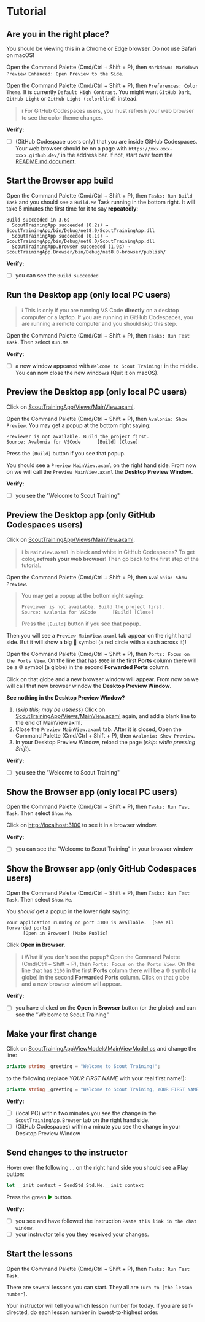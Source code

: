 # Tutorial

## Are you in the right place?

You should be viewing this in a Chrome or Edge browser. Do not use Safari on macOS!

Open the Command Palette (Cmd/Ctrl + Shift + P), then `Markdown: Markdown Preview Enhanced: Open Preview to the Side`.

Open the Command Palette (Cmd/Ctrl + Shift + P), then `Preferences: Color Theme`. It is currently `Default High Contrast`. You might want `GitHub Dark`, `GitHub Light` or `GitHub Light (colorblind)` instead.

> ℹ️ For GitHub Codespaces users, you must refresh your web browser to see the color theme changes.

**Verify:**

- [ ] (GitHub Codespace users only) that you are inside GitHub Codespaces. Your web browser should be on a page with `https://xxx-xxx-xxxx.github.dev/` in the address bar. If not, start over from the [README.md document](../README.md).

## Start the Browser app build

Open the Command Palette (Cmd/Ctrl + Shift + P), then `Tasks: Run Build Task` and you should see a `Build.Me` Task running in the bottom right. It will take 5 minutes the first time for it to say **repeatedly**:

```text
Build succeeded in 3.6s
  ScoutTrainingApp succeeded (0.2s) → ScoutTrainingApp/bin/Debug/net8.0/ScoutTrainingApp.dll
  ScoutTrainingApp succeeded (0.1s) → ScoutTrainingApp/bin/Debug/net8.0/ScoutTrainingApp.dll
  ScoutTrainingApp.Browser succeeded (1.9s) → ScoutTrainingApp.Browser/bin/Debug/net8.0-browser/publish/
```

**Verify:**

- [ ] you can see the `Build succeeded`

## Run the Desktop app (only local PC users)

> ℹ️ This is only if you are running VS Code **directly** on a desktop computer or a laptop. If you are running in GitHub Codespaces, you are running a remote computer and you should skip this step.

Open the Command Palette (Cmd/Ctrl + Shift + P), then `Tasks: Run Test Task`. Then select `Run.Me`.

**Verify:**

- [ ] a new window appeared with `Welcome to Scout Training!` in the middle. You can now close the new windows (Quit it on macOS).

## Preview the Desktop app (only local PC users)

Click on [ScoutTrainingApp/Views/MainView.axaml](../ScoutTrainingApp/Views/MainView.axaml).

Open the Command Palette (Cmd/Ctrl + Shift + P), then `Avalonia: Show Preview`.
You may get a popup at the bottom right saying:

```text
Previewer is not available. Build the project first.
Source: Avalonia for VSCode      [Build] [Close]
```

Press the `[Build]` button if you see that popup.

You should see a `Preview MainView.axaml` on the right hand side. From now on we will call the `Preview MainView.axaml` the **Desktop Preview Window**.

**Verify:**

- [ ] you see the "Welcome to Scout Training"

## Preview the Desktop app (only GitHub Codespaces users)

Click on [ScoutTrainingApp/Views/MainView.axaml](../ScoutTrainingApp/Views/MainView.axaml).

> ℹ️ Is `MainView.axaml` in black and white in GitHub Codespaces? To get color, **refresh your web browser**! Then go back to the first step of the tutorial.

Open the Command Palette (Cmd/Ctrl + Shift + P), then `Avalonia: Show Preview`.

> You may get a popup at the bottom right saying:
>
> ```text
> Previewer is not available. Build the project first.
> Source: Avalonia for VSCode      [Build] [Close]
> ```
>
> Press the `[Build]` button if you see that popup.

Then you will see a `Preview MainView.axaml` tab
appear on the right hand side. But it will show a big 🚫 symbol (a red
circle with a slash across it)!

Open the Command Palette (Cmd/Ctrl + Shift + P), then `Ports: Focus on the Ports View`.
On the line that has `8000` in the first **Ports** column there will be a 🌐 symbol
(a globe) in the second **Forwarded Ports** column.

Click on that globe and a new browser window will appear. From now on we will call that new browser window the **Desktop Preview Window**.

**See nothing in the Desktop Preview Window?**

1. (*skip this; may be useless*) Click on [ScoutTrainingApp/Views/MainView.axaml](../ScoutTrainingApp/Views/MainView.axaml) again,
and add a blank line to the end of MainView.axml.
2. Close the `Preview MainView.axaml` tab. After it is closed, Open the Command Palette (Cmd/Ctrl + Shift + P), then `Avalonia: Show Preview`.
3. In your Desktop Preview Window, reload the page (*skip: while pressing Shift*).

**Verify:**

- [ ] you see the "Welcome to Scout Training"

## Show the Browser app (only local PC users)

Open the Command Palette (Cmd/Ctrl + Shift + P), then `Tasks: Run Test Task`. Then select `Show.Me`.

Click on <http://localhost:3100> to see it in a browser window.

**Verify:**

- [ ] you can see the "Welcome to Scout Training" in your browser window

## Show the Browser app (only GitHub Codespaces users)

Open the Command Palette (Cmd/Ctrl + Shift + P), then `Tasks: Run Test Task`. Then select `Show.Me`.

You *should* get a popup in the lower right saying:

```text
Your application running on port 3100 is available.  [See all forwarded ports]
      [Open in Browser] [Make Public]
```

Click **Open in Browser**.

> ℹ️ What if you don't see the popup? Open the Command Palette (Cmd/Ctrl + Shift + P), then `Ports: Focus on the Ports View`. On the line that has `3100` in the first **Ports** column there will be a 🌐 symbol
(a globe) in the second **Forwarded Ports** column. Click on that globe and a new browser window will appear.

**Verify:**

- [ ] you have clicked on the **Open in Browser** button (or the globe) and can see the "Welcome to Scout Training"

## Make your first change

Click on [ScoutTrainingApp\ViewModels\MainViewModel.cs](../ScoutTrainingApp/ViewModels/MainViewModel.cs) and change the line:

```csharp
private string _greeting = "Welcome to Scout Training!";
```

to the following (replace *YOUR FIRST NAME* with your real first name!):

```csharp
private string _greeting = "Welcome to Scout Training, YOUR FIRST NAME!";
```

**Verify:**

- [ ] (local PC) within two minutes you see the change in the `ScoutTrainingApp.Browser` tab on the right hand side.
- [ ] (GitHub Codespaces) within a minute you see the change in your Desktop Preview Window

## Send changes to the instructor

Hover over the following ... on the right hand side you should see a Play button:

```ocaml {cmd="dk" args=["--project-dir", "..", "-s", "$input_file", "Run"]}
let __init context = SendStd_Std.Me.__init context
```

Press the green <span style="color: green">▶</span> button.

**Verify:**

- [ ] you see and have followed the instruction `Paste this link in the chat window`.
- [ ] your instructor tells you they received your changes.

## Start the lessons

Open the Command Palette (Cmd/Ctrl + Shift + P), then `Tasks: Run Test Task`.

There are several lessons you can start. They all are `Turn to [the lesson number]`.

Your instructor will tell you which lesson number for today. If you are self-directed, do each lesson number in lowest-to-highest order.
